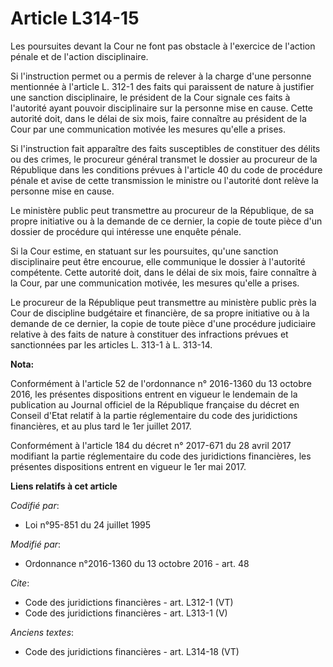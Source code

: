# Article L314-15

Les poursuites devant la Cour ne font pas obstacle à l'exercice de l'action pénale et de l'action disciplinaire. 

Si l'instruction permet ou a permis de relever à la charge d'une personne mentionnée à l'article L. 312-1 des faits qui
paraissent de nature à justifier une sanction disciplinaire, le président de la Cour signale ces faits à l'autorité ayant
pouvoir disciplinaire sur la personne mise en cause. Cette autorité doit, dans le délai de six mois, faire connaître au
président de la Cour par une communication motivée les mesures qu'elle a prises. 

Si l'instruction fait apparaître des faits susceptibles de constituer des délits ou des crimes, le procureur général transmet
le dossier au procureur de la République dans les conditions prévues à l'article 40 du code de procédure pénale et avise de
cette transmission le ministre ou l'autorité dont relève la personne mise en cause. 

Le ministère public peut transmettre au procureur de la République, de sa propre initiative ou à la demande de ce dernier, la
copie de toute pièce d'un dossier de procédure qui intéresse une enquête pénale. 

Si la Cour estime, en statuant sur les poursuites, qu'une sanction disciplinaire peut être encourue, elle communique le
dossier à l'autorité compétente. Cette autorité doit, dans le délai de six mois, faire connaître à la Cour, par une
communication motivée, les mesures qu'elle a prises. 

Le procureur de la République peut transmettre au ministère public près la Cour de discipline budgétaire et financière, de sa
propre initiative ou à la demande de ce dernier, la copie de toute pièce d'une procédure judiciaire relative à des faits de
nature à constituer des infractions prévues et sanctionnées par les articles L. 313-1 à L. 313-14.

**Nota:**

Conformément à l'article 52 de l'ordonnance n° 2016-1360 du 13 octobre 2016, les présentes dispositions entrent en vigueur le
lendemain de la publication au Journal officiel de la République française du décret en Conseil d'Etat relatif à la partie
réglementaire du code des juridictions financières, et au plus tard le 1er juillet 2017.

Conformément à l'article 184 du décret n° 2017-671 du 28 avril 2017 modifiant la partie réglementaire du code des
juridictions financières, les présentes dispositions entrent en vigueur le 1er mai 2017.

**Liens relatifs à cet article**

_Codifié par_:

  - Loi n°95-851 du 24 juillet 1995

_Modifié par_:

  - Ordonnance n°2016-1360 du 13 octobre 2016 - art. 48

_Cite_:

  - Code des juridictions financières - art. L312-1 (VT)
  - Code des juridictions financières - art. L313-1 (V)

_Anciens textes_:

  - Code des juridictions financières - art. L314-18 (VT)
